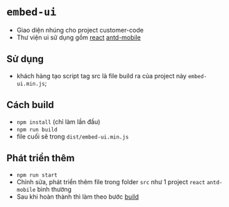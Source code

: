 # `embed-ui`
- Giao diện nhúng cho project customer-code
- Thư viện ui sử dụng gồm [react](https://reactjs.org/) [antd-mobile](https://mobile.ant.design/)

## Sử dụng
- khách hàng tạo script tag src là file build ra của project này `embed-ui.min.js`;

## Cách build 
- `npm install` (chỉ làm lần đầu)
- `npm run build`
- file cuối sẽ trong `dist/embed-ui.min.js`

## Phát triển thêm
- `npm run start`
- Chỉnh sửa, phát triển thêm file trong folder `src` như 1 project `react` `antd-mobile` bình thường
- Sau khi hoàn thành thì làm theo bước [build](#cách-build) 
